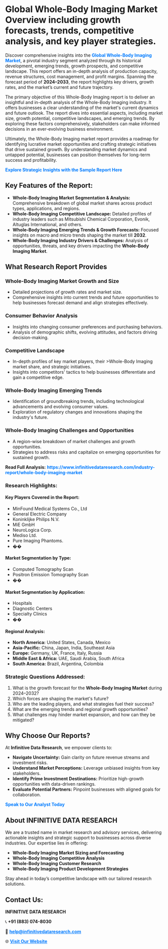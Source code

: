 <h1>Global Whole-Body Imaging Market Overview including growth forecasts, trends, competitive analysis, and key player strategies.</h1>
<p>
Discover comprehensive insights into the 
<a href="https://www.infinitivedataresearch.com/industry-report/whole-body-imaging-market" rel="dofollow" style="color: #007BFF; text-decoration: none;"><strong>Global Whole-Body Imaging Market</strong></a>, a pivotal industry segment analyzed through its historical development, emerging trends, growth prospects, and competitive landscape. This report offers an in-depth analysis of production capacity, revenue structures, cost management, and profit margins. Spanning the forecast period of <strong>2024–2033</strong>, the report highlights key drivers, growth rates, and the market’s current and future trajectory.
</p>
<p>
The primary objective of this Whole-Body Imaging report is to deliver an insightful and in-depth analysis of the Whole-Body Imaging industry. It offers businesses a clear understanding of the market's current dynamics and future outlook. The report dives into essential aspects, including market size, growth potential, competitive landscapes, and emerging trends. By exploring these factors comprehensively, stakeholders can make informed decisions in an ever-evolving business environment.
</p>
<p>
Ultimately, the Whole-Body Imaging market report provides a roadmap for identifying lucrative market opportunities and crafting strategic initiatives that drive sustained growth. By understanding market dynamics and untapped potential, businesses can position themselves for long-term success and profitability.
</p>
<p>
<a href="https://www.infinitivedataresearch.com/request-sample/reportId=109112" style="color: #007BFF; text-decoration: none;"><strong>Explore Strategic Insights with the Sample Report Here</strong></a>
</p>

<h2>Key Features of the Report:</h2>
<ul>
<li><strong>Whole-Body Imaging Market Segmentation & Analysis:</strong> Comprehensive breakdown of global market shares across product types, applications, and regions.</li>
<li><strong>Whole-Body Imaging Competitive Landscape:</strong> Detailed profiles of industry leaders such as Mitsubishi Chemical Corporation, Evonik, Altuglas International, and others.</li>
<li><strong>Whole-Body Imaging Emerging Trends & Growth Forecasts:</strong> Focused insights on macro and micro trends shaping the market till <strong>2032</strong>.</li>
<li><strong>Whole-Body Imaging Industry Drivers & Challenges:</strong> Analysis of opportunities, threats, and key drivers impacting the <strong>Whole-Body Imaging Market</strong>.</li>
</ul>

<h2>What Research Report Provides</h2>
<h3>Whole-Body Imaging Market Growth and Size</h3>
<ul>
<li>Detailed projections of growth rates and market size.</li>
<li>Comprehensive insights into current trends and future opportunities to help businesses forecast demand and align strategies effectively.</li>
</ul>

<h3>Consumer Behavior Analysis</h3>
<ul>
<li>Insights into changing consumer preferences and purchasing behaviors.</li>
<li>Analysis of demographic shifts, evolving attitudes, and factors driving decision-making.</li>
</ul>

<h3>Competitive Landscape</h3>
<ul>
<li>In-depth profiles of key market players, their >Whole-Body Imaging market share, and strategic initiatives.</li>
<li>Insights into competitors' tactics to help businesses differentiate and gain a competitive edge.</li>
</ul>

<h3>Whole-Body Imaging Emerging Trends</h3>
<ul>
<li>Identification of groundbreaking trends, including technological advancements and evolving consumer values.</li>
<li>Exploration of regulatory changes and innovations shaping the industry's future.</li>
</ul>

<h3>Whole-Body Imaging Challenges and Opportunities</h3>
<ul>
<li>A region-wise breakdown of market challenges and growth opportunities.</li>
<li>Strategies to address risks and capitalize on emerging opportunities for sustained growth.</li>
</ul>
<p><strong>Read Full Analysis:</strong> <a href="https://www.infinitivedataresearch.com/industry-report/whole-body-imaging-market" rel="dofollow" style="color: #007BFF; text-decoration: none;"><strong>https://www.infinitivedataresearch.com/industry-report/whole-body-imaging-market</strong></a></p>
<h3>Research Highlights:</h3>
<h4>Key Players Covered in the Report:</h4>
<ul><li>MinFound Medical Systems Co., Ltd</li><li>General Electric Company</li><li>Koninklijke Philips N.V.</li><li>MiE GmbH</li><li>NeuroLogica Corp.</li><li>Mediso Ltd.</li><li>Pure Imaging Phantoms.</li><li>��</li></ul>
<h4>Market Segmentation by Type:</h4>
<ul><li>Computed Tomography Scan</li><li>Positron Emission Tomography Scan</li><li>��</li></ul>
<h4>Market Segmentation by Application:</h4>
<ul><li>Hospitals</li><li>Diagnostic Centers</li><li>Specialty Clinics</li><li>��</li></ul>

<h4>Regional Analysis:</h4>
<ul>
<li><strong>North America:</strong> United States, Canada, Mexico</li>
<li><strong>Asia-Pacific:</strong> China, Japan, India, Southeast Asia</li>
<li><strong>Europe:</strong> Germany, UK, France, Italy, Russia</li>
<li><strong>Middle East & Africa:</strong> UAE, Saudi Arabia, South Africa</li>
<li><strong>South America:</strong> Brazil, Argentina, Colombia</li>
</ul>

<h3>Strategic Questions Addressed:</h3>
<ol>
<li>What is the growth forecast for the <strong>Whole-Body Imaging Market</strong> during 2024–2032?</li>
<li>Which forces are shaping the market's future?</li>
<li>Who are the leading players, and what strategies fuel their success?</li>
<li>What are the emerging trends and regional growth opportunities?</li>
<li>What challenges may hinder market expansion, and how can they be mitigated?</li>
</ol>

<h2>Why Choose Our Reports?</h2>
<p>At <strong>Infinitive Data Research</strong>, we empower clients to:</p>
<ul>
<li><strong>Navigate Uncertainty:</strong> Gain clarity on future revenue streams and investment risks.</li>
<li><strong>Understand Market Perceptions:</strong> Leverage unbiased insights from key stakeholders.</li>
<li><strong>Identify Prime Investment Destinations:</strong> Prioritize high-growth opportunities with data-driven rankings.</li>
<li><strong>Evaluate Potential Partners:</strong> Pinpoint businesses with aligned goals for collaboration.</li>
</ul>
<p><a href="https://www.infinitivedataresearch.com/industry-report/whole-body-imaging-market" rel="dofollow" style="color: #007BFF; text-decoration: none;"><strong>Speak to Our Analyst Today</strong></a></p>

<h2>About INFINITIVE DATA RESEARCH</h2>
<p>We are a trusted name in market research and advisory services, delivering actionable insights and strategic support to businesses across diverse industries. Our expertise lies in offering:</p>
<ul>
<li><strong>Whole-Body Imaging Market Sizing and Forecasting</strong></li>
<li><strong>Whole-Body Imaging Competitive Analysis</strong></li>
<li><strong>Whole-Body Imaging Customer Research</strong></li>
<li><strong>Whole-Body Imaging Product Development Strategies</strong></li>
</ul>
<p>Stay ahead in today’s competitive landscape with our tailored research solutions.</p>

<h2>Contact Us:</h2>
<p><strong>INFINITIVE DATA RESEARCH</strong></p>
<p>📞 <strong>+91 (883) 074-8030</strong></p>
<p>📧 <strong><a href="mailto:help@infinitivedataresearch.com" style="color: #007BFF;">help@infinitivedataresearch.com</a></strong></p>
<p>🌐 <strong><a href="https://www.infinitivedataresearch.com" rel="dofollow" style="color: #007BFF;">Visit Our Website</a></strong></p>